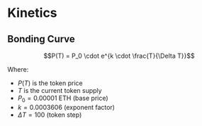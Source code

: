 # Kinetics

## Bonding Curve

$$P(T) = P_0 \cdot e^{k \cdot \frac{T}{\Delta T}}$$

Where:

- $P(T)$ is the token price
- $T$ is the current token supply
- $P_0 = 0.00001 \text{ ETH}$ (base price)
- $k = 0.0003606$ (exponent factor)
- $\Delta T = 100$ (token step)
